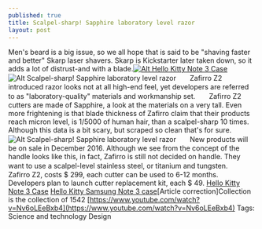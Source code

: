 ```yaml
---
published: true
title: Scalpel-sharp! Sapphire laboratory level razor
layout: post
---
```

Men\'s beard is a big issue, so we all hope that is said to be \"shaving faster and better\" Skarp laser shavers. Skarp is Kickstarter later taken down, so it adds a lot of distrust-and with a blade.[![Alt Hello Kitty Note 3 Case](http://www.nodcase.com/images/large/note3/hello_kitty_no103_lrg.jpg)](http://www.nodcase.com/hello-kitty-samsung-galaxy-note-3-case-black-p-4229.html)![Alt Scalpel-sharp! Sapphire laboratory level razor](https://c2.staticflickr.com/2/1458/26416351276_64e162b520_b.jpg)　　Zafirro Z2 introduced razor looks not at all high-end feel, yet developers are referred to as \"laboratory-quality\" materials and workmanship set.　　Zafirro Z2 cutters are made of Sapphire, a look at the materials on a very tall. Even more frightening is that blade thickness of Zafirro claim that their products reach micron level, is 1/5000 of human hair, than a scalpel-sharp 10 times. Although this data is a bit scary, but scraped so clean that\'s for sure.![Alt Scalpel-sharp! Sapphire laboratory level razor](https://c2.staticflickr.com/2/1605/26376106701_1325f3e7f9_b.jpg)　　New products will be on sale in December 2016. Although we see from the concept of the handle looks like this, in fact, Zafirro is still not decided on handle. They want to use a scalpel-level stainless steel, or titanium and tungsten.　　Zafirro Z2, costs $ 299, each cutter can be used to 6-12 months. Developers plan to launch cutter replacement kit, each $ 49. [Hello Kitty Note 3 Case](http://www.nodcase.com/hello-kitty-samsung-galaxy-note-3-case-black-p-4229.html) [Hello Kitty Samsung Note 3 case](https://flipagram.com/hello_kitty3212)[Article correction]Collection is the collection of 1542 [https://www.youtube.com/watch?v=Nv6oLEeBxb4](https://www.youtube.com/watch?v=Nv6oLEeBxb4) Tags: Science and technology Design